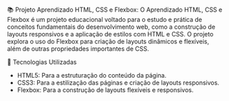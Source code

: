 📚 Projeto Aprendizado HTML, CSS e Flexbox: O Aprendizado HTML, CSS e Flexbox é um projeto educacional voltado para o estudo e prática de conceitos fundamentais do desenvolvimento web, como a construção de layouts responsivos e a aplicação de estilos com HTML e CSS. O projeto explora o uso do Flexbox para criação de layouts dinâmicos e flexíveis, além de outras propriedades importantes de CSS.

🚀 Tecnologias Utilizadas
- HTML5: Para a estruturação do conteúdo da página.
- CSS3: Para a estilização das páginas e criação de layouts responsivos.
- Flexbox: Para a construção de layouts flexíveis e responsivos.
